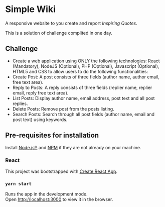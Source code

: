 
# Simple Wiki

A responsive website to you create and report *Inspiring Quotes*.

This is a solution of challenge complited in one day.

## Challenge

* Create a web application using ONLY the following technologies: React (Mandatory), NodeJS (Optional), PHP (Optional), Javascript (Optional), HTML5 and CSS to allow users to do the following functionalities:
* Create Post: A post consists of three fields (author name, author email, free text area).
* Reply to Posts: A reply consists of three fields (replier name, replier email, reply free text area).
* List Posts: Display author name, email address, post text and all post replies.
* Delete Posts: Remove post from the posts listing.
* Search Posts: Search through all post fields (author name, email and post text) using keywords.

## Pre-requisites for installation

Install [Node.js®](https://nodejs.org/en/download/) and [NPM](https://www.npmjs.com/get-npm) if they are not already on your machine.

### React

This project was bootstrapped with [Create React App](https://github.com/facebook/create-react-app).

### `yarn start`

Runs the app in the development mode.<br />
Open [http://localhost:3000](http://localhost:3000) to view it in the browser.


